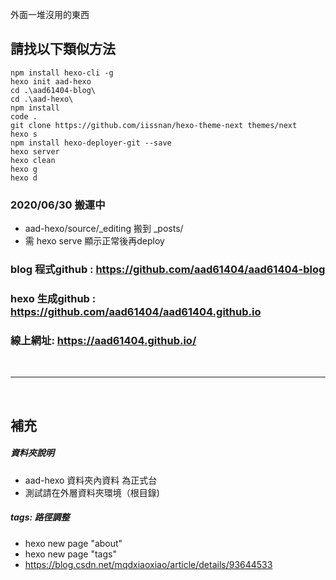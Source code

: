 外面一堆沒用的東西

## 請找以下類似方法

```
npm install hexo-cli -g
hexo init aad-hexo
cd .\aad61404-blog\     
cd .\aad-hexo\          
npm install  
code .
git clone https://github.com/iissnan/hexo-theme-next themes/next
hexo s
npm install hexo-deployer-git --save
hexo server
hexo clean 
hexo g
hexo d   
```

### 2020/06/30 搬運中
- aad-hexo/source/_editing 搬到 _posts/ 
- 需 hexo serve 顯示正常後再deploy

### blog 程式github : https://github.com/aad61404/aad61404-blog
### hexo 生成github : https://github.com/aad61404/aad61404.github.io
### 線上網址: https://aad61404.github.io/

<br />

---------------------------------------

<br />

## 補充
##### 資料夾說明
- aad-hexo 資料夾內資料 為正式台
- 測試請在外層資料夾環境（根目錄)

##### tags: 路徑調整
* hexo new page "about"
* hexo new page "tags"
* https://blog.csdn.net/mqdxiaoxiao/article/details/93644533